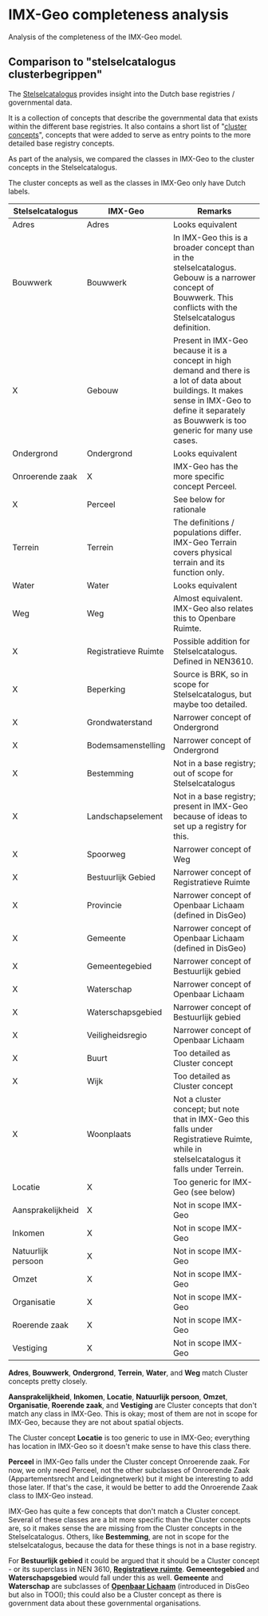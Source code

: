 # IMX-Geo completeness analysis
Analysis of the completeness of the IMX-Geo model. 

## Comparison to "stelselcatalogus clusterbegrippen"
The [Stelselcatalogus](https://www.stelselcatalogus.nl) provides insight into the Dutch base registries / governmental data. 

It is a collection of concepts that describe the governmental data that exists within the different base registries. It also contains a short list of "[cluster concepts](https://www.stelselcatalogus.nl/clusterbegrippen)", concepts that were added to serve as entry points to the more detailed base registry concepts.

As part of the analysis, we compared the classes in IMX-Geo to the cluster concepts in the Stelselcatalogus. 

<aside class="note">The cluster concepts as well as the classes in IMX-Geo only have Dutch labels.</aside>


Stelselcatalogus   | IMX-Geo              | Remarks
-------------------|----------------------|------------ 
Adres              | Adres                | Looks equivalent
Bouwwerk           | Bouwwerk             | In IMX-Geo this is a broader concept than in the stelselcatalogus. Gebouw is a narrower concept of Bouwwerk. This conflicts with the Stelselcatalogus definition. 
X                  | Gebouw               | Present in IMX-Geo because it is a concept in high demand and there is a lot of data about buildings. It makes sense in IMX-Geo to define it separately as Bouwwerk is too generic for many use cases.
Ondergrond         | Ondergrond           | Looks equivalent
Onroerende zaak    | X                    | IMX-Geo has the more specific concept Perceel.
X                  | Perceel              | See below for rationale
Terrein            | Terrein              | The definitions / populations differ. IMX-Geo Terrain covers physical terrain and its function only.
Water              | Water                | Looks equivalent
Weg                | Weg                  | Almost equivalent. IMX-Geo also relates this to Openbare Ruimte.
X                  | Registratieve Ruimte | Possible addition for Stelselcatalogus. Defined in NEN3610.
X                  | Beperking            | Source is BRK, so in scope for Stelselcatalogus, but maybe too detailed.
X                  | Grondwaterstand      | Narrower concept of Ondergrond
X                  | Bodemsamenstelling   | Narrower concept of Ondergrond
X                  | Bestemming           | Not in a base registry; out of scope for Stelselcatalogus
X                  | Landschapselement    | Not in a base registry; present in IMX-Geo because of ideas to set up a registry for this.
X                  | Spoorweg             | Narrower concept of Weg
X                  | Bestuurlijk Gebied   | Narrower concept of Registratieve Ruimte
X                  | Provincie            | Narrower concept of Openbaar Lichaam (defined in DisGeo)
X                  | Gemeente             | Narrower concept of Openbaar Lichaam (defined in DisGeo)
X                  | Gemeentegebied       | Narrower concept of Bestuurlijk gebied
X                  | Waterschap           | Narrower concept of Openbaar Lichaam 
X                  | Waterschapsgebied    | Narrower concept of Bestuurlijk gebied
X                  | Veiligheidsregio     | Narrower concept of Openbaar Lichaam 
X                  | Buurt                | Too detailed as Cluster concept 
X                  | Wijk                 | Too detailed as Cluster concept 
X                  | Woonplaats           | Not a cluster concept; but note that in IMX-Geo this falls under Registratieve Ruimte, while in stelselcatalogus it falls under Terrein. 
Locatie            | X                    | Too generic for  IMX-Geo (see below)
Aansprakelijkheid  | X                    | Not in scope IMX-Geo
Inkomen            | X                    | Not in scope IMX-Geo
Natuurlijk persoon | X                    | Not in scope IMX-Geo
Omzet              | X                    | Not in scope IMX-Geo
Organisatie        | X                    | Not in scope IMX-Geo
Roerende zaak      | X                    | Not in scope IMX-Geo
Vestiging          | X                    | Not in scope IMX-Geo


**Adres**, **Bouwwerk**, **Ondergrond**, **Terrein**, **Water**, and **Weg** match Cluster concepts pretty closely. 

**Aansprakelijkheid**, **Inkomen**, **Locatie**, **Natuurlijk persoon**, **Omzet**, **Organisatie**, **Roerende zaak**, and **Vestiging** are Cluster concepts that don't match any class in IMX-Geo. This is okay; most of them are not in scope for IMX-Geo, because they are not about spatial objects. 

The Cluster concept **Locatie** is too generic to use in IMX-Geo; everything has location in IMX-Geo so it doesn't make sense to have this class there.

**Perceel** in IMX-Geo falls under the Cluster concept Onroerende zaak. For now, we only need Perceel, not the other subclasses of Onroerende Zaak (Appartementsrecht and Leidingnetwerk) but it might be interesting to add those later. If that's the case, it would be better to add the Onroerende Zaak class to IMX-Geo instead. 

IMX-Geo has quite a few concepts that don't match a Cluster concept. Several of these classes are a bit more specific than the Cluster concepts are, so it makes sense the are missing from the Cluster concepts in the Stelselcatalogus. Others, like **Bestemming**, are not in scope for the stelselcatalogus, because the data for these things is not in a base registry. 

For **Bestuurlijk gebied** it could be argued that it should be a Cluster concept - or its superclass in NEN 3610, **[Registratieve ruimte](http://definities.geostandaarden.nl/nen3610-2022/id/begrip/registratieve_ruimte)**. **Gemeentegebied** and **Waterschapsgebied** would fall under this as well. **Gemeente** and **Waterschap** are subclasses of **[Openbaar Lichaam](http://begrippen.geostandaarden.nl/disgeo/id/begrip/openbaar_lichaam)** (introduced in DisGeo but also in TOOI); this could also be a Cluster concept as there is government data about these governmental organisations.